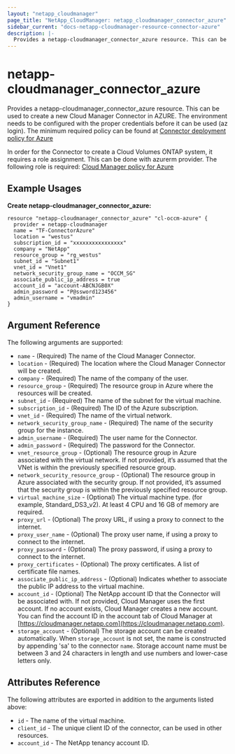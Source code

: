 ```yaml
---
layout: "netapp_cloudmanager"
page_title: "NetApp_CloudManager: netapp_cloudmanager_connector_azure"
sidebar_current: "docs-netapp-cloudmanager-resource-connector-azure"
description: |-
  Provides a netapp-cloudmanager_connector_azure resource. This can be used to create a new Cloud Manager Connector in Azure.
---
```


# netapp-cloudmanager_connector_azure

Provides a netapp-cloudmanager_connector_azure resource. This can be used to create a new Cloud Manager Connector in AZURE.
The environment needs to be configured with the proper credentials before it can be used (az login).
The minimum required policy can be found at [Connector deployment policy for Azure](https://s3.amazonaws.com/occm-sample-policies/Policy_for_Setup_As_Service_Azure.json)

In order for the Connector to create a Cloud Volumes ONTAP system, it requires a role assignment. This can be done with azurerm provider. The following role is required: [Cloud Manager policy for Azure](https://occm-sample-policies.s3.amazonaws.com/Policy_for_cloud_Manager_Azure_3.8.7.json)


<!---
i think we need to create section for terraform and point to there
-->

## Example Usages

**Create netapp-cloudmanager_connector_azure:**

```
resource "netapp-cloudmanager_connector_azure" "cl-occm-azure" {
  provider = netapp-cloudmanager
  name = "TF-ConnectorAzure"
  location = "westus"
  subscription_id = "xxxxxxxxxxxxxxxx"
  company = "NetApp"
  resource_group = "rg_westus"
  subnet_id = "Subnet1"
  vnet_id = "Vnet1"
  network_security_group_name = "OCCM_SG"
  associate_public_ip_address = true
  account_id = "account-ABCNJGB0X"
  admin_password = "P@ssword123456"
  admin_username = "vmadmin"
}
```

## Argument Reference

The following arguments are supported:

* `name` - (Required) The name of the Cloud Manager Connector.
* `location` - (Required) The location where the Cloud Manager Connector will be created.
* `company` - (Required) The name of the company of the user.
* `resource_group` - (Required) The resource group in Azure where the resources will be created.
* `subnet_id` - (Required) The name of the subnet for the virtual machine.
* `subscription_id` - (Required) The ID of the Azure subscription.
* `vnet_id` - (Required) The name of the virtual network.
* `network_security_group_name` - (Required) The name of the security group for the instance.
* `admin_username` - (Required) The user name for the Connector.
* `admin_password` - (Required) The password for the Connector.
* `vnet_resource_group` - (Optional) The resource group in Azure associated with the virtual network. If not provided, it’s assumed that the VNet is within the previously specified resource group.
* `network_security_resource_group` - (Optional) The resource group in Azure associated with the security group. If not provided, it’s assumed that the security group is within the previously specified resource group.
* `virtual_machine_size` - (Optional) The virtual machine type. (for example, Standard_DS3_v2). At least 4 CPU and 16 GB of memory are required.
* `proxy_url` - (Optional) The proxy URL, if using a proxy to connect to the internet.
* `proxy_user_name` - (Optional) The proxy user name, if using a proxy to connect to the internet.
* `proxy_password` - (Optional) The proxy password, if using a proxy to connect to the internet.
* `proxy_certificates` - (Optional) The proxy certificates. A list of certificate file names.
* `associate_public_ip_address` - (Optional) Indicates whether to associate the public IP address to the virtual machine.
* `account_id` - (Optional) The NetApp account ID that the Connector will be associated with. If not provided, Cloud Manager uses the first account. If no account exists, Cloud Manager creates a new account. You can find the account ID in the account tab of Cloud Manager at [https://cloudmanager.netapp.com](https://cloudmanager.netapp.com).
* `storage_account` - (Optional) The storage account can be created automatically. When `storage_account` is not set, the name is constructed by appending 'sa' to the connector `name`. Storage account name must be between 3 and 24 characters in length and use numbers and lower-case letters only.


## Attributes Reference

The following attributes are exported in addition to the arguments listed above:

* `id` - The name of the virtual machine.
* `client_id` - The unique client ID of the connector, can be used in other resources.
* `account_id` - The NetApp tenancy account ID.

